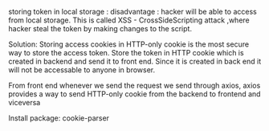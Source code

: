 storing token in local storage : 
disadvantage : 
hacker will be able to access from local storage.
This is called XSS - CrossSideScripting attack ,where hacker steal the token by making changes to the script.

Solution: Storing access cookies in HTTP-only cookie is the most secure way to store the access token. 
Store the token in HTTP cookie which is created in backend and send it to front end.
Since it is created in back end it will not be accessable to anyone in browser.

From front end whenever we send the request we send through axios, axios provides a way to send HTTP-only cookie from the backend to frontend and viceversa

Install package: cookie-parser
